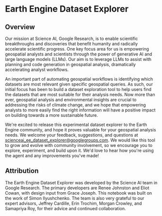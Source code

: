 <!--
Copyright 2024 The Google Earth Engine Community Authors

Licensed under the Apache License, Version 2.0 (the "License");
you may not use this file except in compliance with the License.
You may obtain a copy of the License at

    http://www.apache.org/licenses/LICENSE-2.0

Unless required by applicable law or agreed to in writing, software
distributed under the License is distributed on an "AS IS" BASIS,
WITHOUT WARRANTIES OR CONDITIONS OF ANY KIND, either express or implied.
See the License for the specific language governing permissions and
limitations under the License.
-->

# Earth Engine Dataset Explorer

## Overview

Our mission at Science AI, Google Research, is to enable scientific breakthroughs and discoveries that benefit humanity and radically accelerate scientific progress. One key focus area for us is empowering geospatial analysts and scientists through the power of generative AI and large language models (LLMs). Our aim is to leverage LLMs to assist with planning and code generation in geospatial analysis, dramatically accelerating analyst workflows.

An important part of automating geospatial workflows is identifying which datasets are most relevant given specific geospatial queries. As such, our initial focus has been to build a dataset exploration tool to help users find the datasets that are most suitable for their analysis needs. Now more than ever, geospatial analysis and environmental insights are crucial to addressing the risks of climate change, and we hope that empowering analysts to more easily find the right information will have a positive impact on building towards a more sustainable future.

We're excited to release this experimental dataset explorer to the Earth Engine community, and hope it proves valuable for your geospatial analysis needs.  We welcome your feedback, suggestions, and questions at scienceai_ee_dataset_explorer@googlegroups.com. We would like this tool to grow and evolve with community involvement, so we encourage you to explore, experiment, and build upon it.  We'd love to hear how you're using the agent and any improvements you've made!

## Attribution

The Earth Engine Dataset Explorer was developed by the Science AI team in Google Research. The primary developers are Renee Johnston and Eliot Cowan, with design input from Grace Joseph. This notebook was built on the work of Simon Ilyushchenko. The team is also very grateful to our expert advisors, Jeffrey Cardille, Erin Trochim, Morgan Crowley, and Samapriya Roy, for their advice and continued collaboration.
